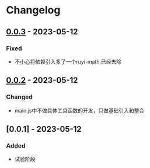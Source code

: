 # Changelog

## [0.0.3] - 2023-05-12

### Fixed

- 不小心将依赖引入多了一个ruyi-math,已经去除

## [0.0.2] - 2023-05-12

### Changed

- main.js中不做具体工具函数的开发，只做基础引入和整合

## [0.0.1] - 2023-05-12

### Added

- 试验阶段

[0.0.3]: https://github.com/perchecc/ruyi-math/compare/v0.0.2...v0.0.3
[0.0.2]: https://github.com/perchecc/ruyi-math/compare/v0.0.1...v0.0.2
